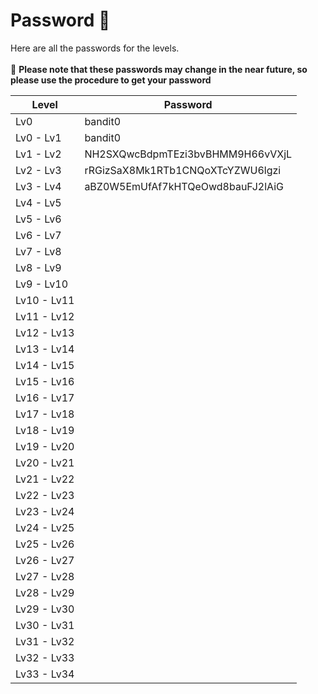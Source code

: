 # Password 🔑
Here are all the passwords for the levels.<br><br>
:small_red_triangle: <b>Please note that these passwords may change in the near future, so please use the procedure to get your password</b><br>
<table>
<thead>
  <tr>
    <th><b>Level</b></th>
    <th><b>Password</b></th>
  </tr>
</thead>
<tbody>
  <tr>
    <td>Lv0</td>
    <td>bandit0</td>
  </tr>
  <tr>
    <td>Lv0 - Lv1</td>
    <td>bandit0</td>
  </tr>
  <tr>
    <td>Lv1 - Lv2</td>
    <td>NH2SXQwcBdpmTEzi3bvBHMM9H66vVXjL</td>
  </tr>
  <tr>
    <td>Lv2 - Lv3</td>
    <td>rRGizSaX8Mk1RTb1CNQoXTcYZWU6lgzi</td>
  </tr>
<tr>
  <td>Lv3 - Lv4</td>
  <td>aBZ0W5EmUfAf7kHTQeOwd8bauFJ2lAiG</td>
</tr>
<tr>
  <td>Lv4 - Lv5</td>
  <td></td>
</tr>
<tr>
  <td>Lv5 - Lv6</td>
  <td></td>
</tr>
<tr>
  <td>Lv6 - Lv7</td>
  <td></td>
</tr>
<tr>
  <td>Lv7 - Lv8</td>
  <td></td>
</tr>
<tr>
  <td>Lv8 - Lv9</td>
  <td></td>
</tr>
<tr>
  <td>Lv9 - Lv10</td>
  <td></td>
</tr>
<tr>
  <td>Lv10 - Lv11</td>
  <td></td>
</tr>
<tr>
  <td>Lv11 - Lv12</td>
  <td></td>
</tr>
<tr>
  <td>Lv12 - Lv13</td>
  <td></td>
</tr>
<tr>
  <td>Lv13 - Lv14</td>
  <td></td>
</tr>
<tr>
  <td>Lv14 - Lv15</td>
  <td></td>
</tr>
<tr>
  <td>Lv15 - Lv16</td>
  <td></td>
</tr>
<tr>
  <td>Lv16 - Lv17</td>
  <td></td>
</tr>
<tr>
  <td>Lv17 - Lv18</td>
  <td></td>
</tr>
<tr>
  <td>Lv18 - Lv19</td>
  <td></td>
</tr>
<tr>
  <td>Lv19 - Lv20</td>
  <td></td>
</tr>
<tr>
  <td>Lv20 - Lv21</td>
  <td></td>
</tr>
<tr>
  <td>Lv21 - Lv22</td>
  <td></td>
</tr>
<tr>
  <td>Lv22 - Lv23</td>
  <td></td>
</tr>
<tr>
  <td>Lv23 - Lv24</td>
  <td></td>
</tr>
<tr>
  <td>Lv24 - Lv25</td>
  <td></td>
</tr>
<tr>
  <td>Lv25 - Lv26</td>
  <td></td>
</tr>
<tr>
  <td>Lv26 - Lv27</td>
  <td></td>
</tr>
<tr>
  <td>Lv27 - Lv28</td>
  <td></td>
</tr>
<tr>
  <td>Lv28 - Lv29</td>
  <td></td>
</tr>
<tr>
  <td>Lv29 - Lv30</td>
  <td></td>
</tr>
<tr>
  <td>Lv30 - Lv31</td>
  <td></td>
</tr>
<tr>
  <td>Lv31 - Lv32</td>
  <td></td>
</tr>
<tr>
  <td>Lv32 - Lv33</td>
  <td></td>
</tr>
<tr>
  <td>Lv33 - Lv34</td>
  <td></td>
</tr>
</tbody>
</table>
